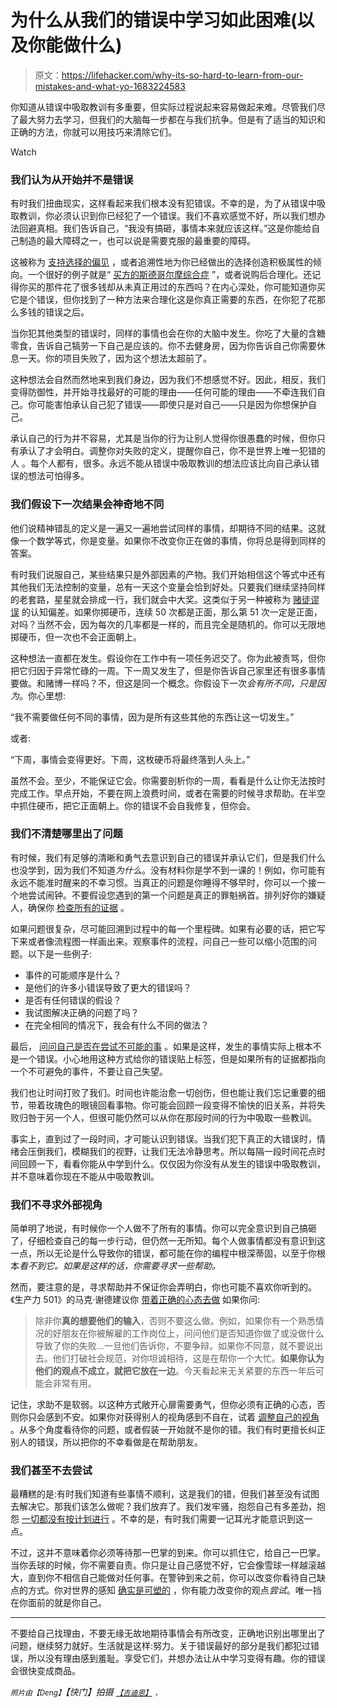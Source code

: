 # 为什么从我们的错误中学习如此困难(以及你能做什么)

> 原文：<https://lifehacker.com/why-its-so-hard-to-learn-from-our-mistakes-and-what-yo-1683224583>

你知道从错误中吸取教训有多重要，但实际过程说起来容易做起来难。尽管我们尽了最大努力去学习，但我们的大脑每一步都在与我们抗争。但是有了适当的知识和正确的方法，你就可以用技巧来清除它们。

Watch

### **我们认为从**开始并不是错误

有时我们扭曲现实，这样看起来我们根本没有犯错误。不幸的是，为了从错误中吸取教训，你必须认识到你已经犯了一个错误。我们不喜欢感觉不好，所以我们想办法回避真相。我们告诉自己，“我没有搞砸，事情本来就应该这样。”这是你能给自己制造的最大障碍之一，也可以说是需要克服的最重要的障碍。

这被称为 [支持选择的偏见](http://en.wikipedia.org/wiki/Choice-supportive_bias) ，或者追溯性地为你已经做出的选择创造积极属性的倾向。一个很好的例子就是“ [买方的斯德哥尔摩综合症](http://en.wikipedia.org/wiki/Post-purchase_rationalization) ”，或者说购后合理化。还记得你买的那件花了很多钱却从未真正用过的东西吗？在内心深处，你可能知道你买它是个错误，但你找到了一种方法来合理化这是你真正需要的东西，在你犯了花那么多钱的错误之后。

当你犯其他类型的错误时，同样的事情也会在你的大脑中发生。你吃了大量的含糖零食，告诉自己犒劳一下自己是应该的。你不去健身房，因为你告诉自己你需要休息一天。你的项目失败了，因为这个想法太超前了。

这种想法会自然而然地来到我们身边，因为我们不想感觉不好。因此，相反，我们变得防御性，并开始寻找最好的可能的理由——任何可能的理由——不牵连我们自己。你可能害怕承认自己犯了错误——即使只是对自己——只是因为你想保护自己。

承认自己的行为并不容易，尤其是当你的行为让别人觉得你很愚蠢的时候，但你只有承认了才会明白。调整你对失败的定义，提醒你自己，你不是世界上唯一犯错的人 。每个人都有，很多。永远不能从错误中吸取教训的想法应该比向自己承认错误的想法可怕得多。

### **我们假设下一次结果会神奇地不同**

他们说精神错乱的定义是一遍又一遍地尝试同样的事情，却期待不同的结果。这就像一个数学等式，你是变量。如果你不改变你正在做的事情，你将总是得到同样的答案。

有时我们说服自己，某些结果只是外部因素的产物。我们开始相信这个等式中还有其他我们无法控制的变量，总有一天这个变量会恰到好处。只要我们继续坚持同样的老套路，星星就会排成一行，我们就会中大奖。这类似于另一种被称为 [赌徒谬误](http://en.wikipedia.org/wiki/Gambler%27s_fallacy) 的认知偏差。如果你掷硬币，连续 50 次都是正面，那么第 51 次一定是正面，对吗？当然不会，因为每次的几率都是一样的，而且完全是随机的。你可以无限地掷硬币，但一次也不会正面朝上。

这种想法一直都在发生。假设你在工作中有一项任务迟交了。你为此被责骂，但你把它归因于异常忙碌的一周。下一周又发生了，但是你告诉自己家里还有很多事情要做。和赌博一样吗？不，但这是同一个概念。你假设下一次*会有所不同，只是因为*。你心里想:

“我不需要做任何不同的事情，因为是所有这些其他的东西让这一切发生。”

或者:

“下周，事情会变得更好。下周，这枚硬币将最终落到人头上。”

虽然不会。至少，不能保证它会。你需要剖析你的一周，看看是什么让你无法按时完成工作。早点开始，不要在网上浪费时间，或者在需要的时候寻求帮助。在半空中抓住硬币，把它正面朝上。你的错误不会自我修复，但你会。

### **我们不清楚哪里出了问题**

有时候，我们有足够的清晰和勇气去意识到自己的错误并承认它们，但是我们什么也没学到，因为我们不知道*为什么*。没有材料你是学不到一课的！例如，你可能有永远不能准时醒来的不幸习惯。当真正的问题是你睡得不够早时，你可以一个接一个地尝试闹钟。不要假设您遇到的第一个问题是真正的罪魁祸首。排列好你的嫌疑人，确保你 [检查所有的证据](http://lifehacker.com/learn-more-from-your-failures-by-investigating-like-a-d-1670048819) 。

如果问题很复杂，尽可能回溯到过程中的每一个里程碑。如果有必要的话，把它写下来或者像流程图一样画出来。观察事件的流程，问自己一些可以缩小范围的问题。以下是一些例子:

*   事件的可能顺序是什么？
*   是他们的许多小错误导致了更大的错误吗？
*   是否有任何错误的假设？
*   我试图解决正确的问题了吗？
*   在完全相同的情况下，我会有什么不同的做法？

最后， [问问自己是否在尝试不可能的事](https://lifehacker.com/how-to-identify-and-learn-from-your-mistakes-5863490) 。如果是这样，发生的事情实际上根本不是一个错误。小心地用这种方式给你的错误贴上标签，但是如果所有的证据都指向一个不可避免的事件，不要让自己失望。

我们也让时间打败了我们。时间也许能治愈一切创伤，但也能让我们忘记重要的细节，带着玫瑰色的眼镜回看事物。你可能会回顾一段变得不愉快的旧关系，并将失败归咎于另一个人，但很可能仍然可以从你在那段时间的行为中吸取一些教训。

事实上，直到过了一段时间，才可能认识到错误。当我们犯下真正的大错误时，情绪会压倒我们，模糊我们的视野，让我们无法冷静思考。所以每隔一段时间花点时间回顾一下，看看你能从中学到什么。仅仅因为你没有从发生的错误中吸取教训，并不意味着你现在不能从中吸取教训。

### **我们不寻求外部视角**

简单明了地说，有时候你一个人做不了所有的事情。你可以完全意识到自己搞砸了，仔细检查自己的每一步行动，但仍然一无所知。每个人做事情都没有意识到这一点，所以无论是什么导致你的错误，都可能在你的编程中根深蒂固，以至于你根本*看不到它。如果是这样的话，你需要寻求一些帮助。*

然而，要注意的是，寻求帮助并不保证你会弄明白，你也可能不喜欢你听到的。《生产力 501》的马克·谢德建议你 [带着正确的心态去做](http://www.productivity501.com/learn-from-mistakes/7012/) 如果你问:

> 除非你**真的想要他们的输入**，否则不要这么做。例如，如果你有一个熟悉情况的好朋友在你被解雇的工作岗位上，问问他们是否知道你做了或没做什么导致了你的失败...一旦他们告诉你，不要争辩。如果你不同意，就不要说出去。他们打破社会规范，对你坦诚相待，这是在帮你一个大忙。**如果你认为他们的观点不成立，就把它放在一边**。今天看起来无关紧要的东西一年后可能会非常有用。

记住，求助不是软弱。以这种方式敞开心扉需要勇气，但你必须有正确的心态，否则你只会感到不安。如果你对获得别人的视角感到不自在，试着 [调整自己的视角](https://lifehacker.com/mental-models-solve-problems-by-approaching-them-from-1682835620) 。从多个角度看待你的问题，或者假装一开始就不是你的错。我们有时更擅长纠正别人的错误，所以把你的不幸看做是在帮助朋友。

### **我们甚至不去尝试**

最糟糕的是:有时我们知道有些事情不顺利，这是我们的错，但我们甚至没有试图去解决它。那我们该怎么做呢？我们放弃了。我们发牢骚，抱怨自己有多差劲，抱怨 [一切都没有按计划进行](http://lifehacker.com/where-to-start-when-it-feels-like-nothing-is-going-righ-1640250197) 。不幸的是，有时我们需要一记耳光才能意识到这一点。

不过，这并不意味着你必须等待那一巴掌的到来。你可以抓住它，给自己一巴掌。当你丢球的时候，你不需要自责。你只是让自己感觉不好，它会像雪球一样越滚越大，直到你不相信自己能做对任何事。在警钟到来之前，你可以改变你看待自己缺点的方式。你对世界的感知 [确实是可塑的](https://lifehacker.com/recalibrate-your-reality-5891564) ，你有能力改变你的观点*尝试*。唯一挡在你面前的就是你自己。

* * *

不要给自己找理由，不要无缘无故地期待事情会有所改变，正确地识别出哪里出了问题，继续努力就好。生活就是这样:努力。关于错误最好的部分是我们都犯过错误，所以没有理由感到羞耻。享受它们，并想办法让从中学习变得有趣。你的错误会很快变成商品。

<small>*照片由*</small><small>*【Deng】*</small>*【快门】拍摄* [<small>*【吉迪恩】*</small>](https://www.flickr.com/photos/malias/73169727) <small>*，*</small>